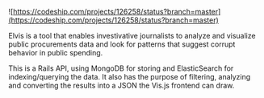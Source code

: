 ![https://codeship.com/projects/126258/status?branch=master](https://codeship.com/projects/126258/status?branch=master)

Elvis is a tool that enables investivative journalists to analyze and visualize public procurements data and look for patterns that suggest corrupt behavior in public spending. 

This is a Rails API, using MongoDB for storing and ElasticSearch for indexing/querying the data. It also has the purpose of filtering, analyzing and converting the results into a JSON the Vis.js frontend can draw.

